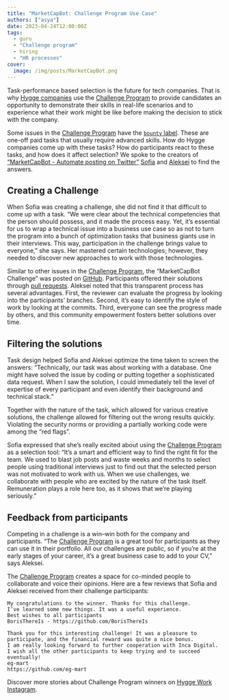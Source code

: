 ```yaml
---
title: "MarketCapBot: Challenge Program Use Case"
authors: ["asya"]
date: 2023-04-24T12:00:00Z
tags:
  - guru
  - "Challenge program"
  - hiring
  - "HR processes"
cover:
  image: /img/posts/MarketCapBot.png
---
```


Task-performance based selection is the future for tech companies. That is why [Hygge companies](https://hygge.work/#hygge-company) use the [Challenge Program](https://hygge.work/growing/challenge-program/) to provide candidates an opportunity to demonstrate their skills in real-life scenarios and to experience what their work might be like before making the decision to stick with the company.

Some issues in the [Challenge Program](https://hygge.work/growing/challenge-program/) have the [`bounty` label](https://github.com/1712n/dn-institute/labels/%F0%9F%92%B0%20bounty). These are one-off paid tasks that usually require advanced skills. How do Hygge companies come up with these tasks? How do participants react to these tasks, and how does it affect selection? We spoke to the creators of [“MarketCapBot - Automate posting on Twitter”](https://github.com/1712n/challenge/issues/86) [Sofia](https://github.com/sofiasedlova) and [Aleksei](https://github.com/darknessest) to find the answers.

## Creating a Challenge

When Sofia was creating a challenge, she did not find it that difficult to come up with a task. “We were clear about the technical competencies that the person should possess, and it made the process easy. Yet, it’s essential for us to wrap a technical issue into a business use case so as not to turn the program into a bunch of optimization tasks that business giants use in their interviews. This way, participation in the challenge brings value to everyone,” she says. Her mastered certain technologies; however, they needed to discover new approaches to work with those technologies.

Similar to other issues in the [Challenge Program](https://hygge.work/growing/challenge-program/), the “MarketCapBot Challenge” was posted on [GitHub](https://hygge.work/github/). Participants offered their solutions through [pull requests](https://hygge.work/github/pull-requests/). Aleksei noted that this transparent process has several advantages. First, the reviewer can evaluate the progress by looking into the participants’ branches. Second, it’s easy to identify the style of work by looking at the commits. Third, everyone can see the progress made by others, and this community empowerment fosters better solutions over time.

## Filtering the solutions

Task design helped Sofia and Aleksei optimize the time taken to screen the answers: “Technically, our task was about working with a database. One might have solved the issue by coding or putting together a sophisticated data request. When I saw the solution, I could immediately tell the level of expertise of every participant and even identify their background and technical stack.”

Together with the nature of the task, which allowed for various creative solutions, the challenge allowed for filtering out the wrong results quickly. Violating the security norms or providing a partially working code were among the “red flags”.

Sofia expressed that she’s really excited about using the [Challenge Program](https://hygge.work/growing/challenge-program/) as a selection tool: “It’s a smart and efficient way to find the right fit for the team. We used to blast job posts and waste weeks and months to select people using traditional interviews just to find out that the selected person was not motivated to work with us. When we use challenges, we collaborate with people who are excited by the nature of the task itself. Remuneration plays a role here too, as it shows that we’re playing seriously.”

## Feedback from participants

Competing in a challenge is a win–win both for the company and participants. “The [Challenge Program](https://hygge.work/growing/challenge-program/) is a great tool for participants as they can use it in their portfolio. All our challenges are public, so if you’re at the early stages of your career, it’s a great business case to add to your CV,” says Aleksei.

The [Challenge Program](https://hygge.work/growing/challenge-program/) creates a space for co-minded people to collaborate and voice their opinions. Here are a few reviews that Sofia and Aleksei received from their challenge participants:

```
My congratulations to the winner. Thanks for this challenge.
I’ve learned some new things. It was a useful experience.
Best wishes to all participants
BorisThereIs - https://github.com/BorisThereIs
```

```
Thank you for this interesting challenge! It was a pleasure to participate, and the financial reward was quite a nice bonus.
I am really looking forward to further cooperation with Inca Digital.
I wish all the other participants to keep trying and to succeed eventually!
eg-mart
https://github.com/eg-mart
```

Discover more stories about Challenge Program winners on [Hygge Work Instagram](https://www.instagram.com/explore/tags/challenge_successstory/).
